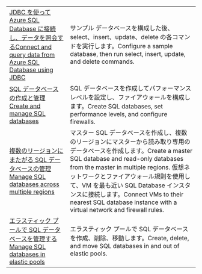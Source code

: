 |  |  |
|---------|---------|
| <span data-ttu-id="109b4-101">[JDBC を使って Azure SQL Database に接続し、データを照会する][4]</span><span class="sxs-lookup"><span data-stu-id="109b4-101">[Connect and query data from Azure SQL Database using JDBC][4]</span></span> | <span data-ttu-id="109b4-102">サンプル データベースを構成した後、select、insert、update、delete の各コマンドを実行します。</span><span class="sxs-lookup"><span data-stu-id="109b4-102">Configure a sample database, then run select, insert, update, and delete commands.</span></span> |
| <span data-ttu-id="109b4-103">[SQL データベースの作成と管理][1]</span><span class="sxs-lookup"><span data-stu-id="109b4-103">[Create and manage SQL databases][1]</span></span> | <span data-ttu-id="109b4-104">SQL データベースを作成してパフォーマンス レベルを設定し、ファイアウォールを構成します。</span><span class="sxs-lookup"><span data-stu-id="109b4-104">Create SQL databases, set performance levels, and configure firewalls.</span></span>|
| <span data-ttu-id="109b4-105">[複数のリージョンにまたがる SQL データベースの管理][2]</span><span class="sxs-lookup"><span data-stu-id="109b4-105">[Manage SQL databases across multiple regions][2]</span></span> | <span data-ttu-id="109b4-106">マスター SQL データベースを作成し、複数のリージョンにマスターから読み取り専用のデータベースを作成します。</span><span class="sxs-lookup"><span data-stu-id="109b4-106">Create a master SQL database and read-only databases from the master in multiple regions.</span></span> <span data-ttu-id="109b4-107">仮想ネットワークとファイアウォール規則を使用して、VM を最も近い SQL Database インスタンスに接続します。</span><span class="sxs-lookup"><span data-stu-id="109b4-107">Connect VMs to their nearest SQL database instance with a virtual network and firewall rules.</span></span> | 
| <span data-ttu-id="109b4-108">[エラスティック プールで SQL データベースを管理する][3]</span><span class="sxs-lookup"><span data-stu-id="109b4-108">[Manage SQL databases in elastic pools][3]</span></span> | <span data-ttu-id="109b4-109">エラスティック プールで SQL データベースを作成、削除、移動します。</span><span class="sxs-lookup"><span data-stu-id="109b4-109">Create, delete, and move SQL databases in and out of elastic pools.</span></span> | 

[1]: https://azure.microsoft.com/resources/samples/sql-database-java-manage-db/
[2]: https://azure.microsoft.com/resources/samples/sql-database-java-manage-sql-databases-across-regions/
[3]: ../java-sdk-manage-sql-elastic-pools.md
[4]: https://docs.microsoft.com/azure/sql-database/sql-database-connect-query-java
